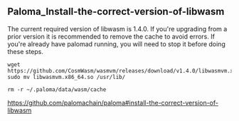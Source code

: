 ## Paloma_Install-the-correct-version-of-libwasm
The current required version of libwasm is 1.4.0. If you're upgrading from a prior version it is recommended to remove the cache to avoid errors. If you're already have palomad running, you will need to stop it before doing these steps.
```
wget https://github.com/CosmWasm/wasmvm/releases/download/v1.4.0/libwasmvm.x86_64.so
sudo mv libwasmvm.x86_64.so /usr/lib/

rm -r ~/.paloma/data/wasm/cache
```
https://github.com/palomachain/paloma#install-the-correct-version-of-libwasm
